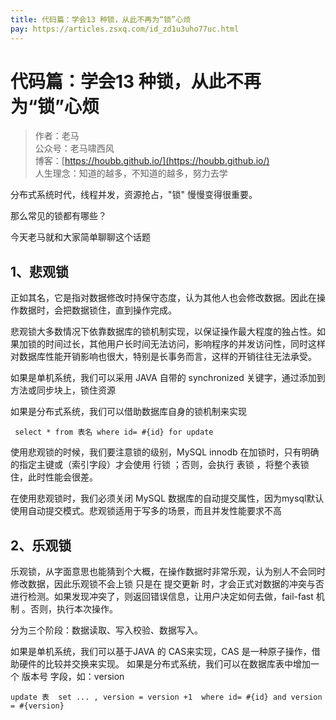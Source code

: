 ```yaml
---
title: 代码篇：学会13 种锁，从此不再为“锁”心烦
pay: https://articles.zsxq.com/id_zd1u3uho77uc.html
---
```


#  代码篇：学会13 种锁，从此不再为“锁”心烦

> 作者：老马
> <br/>公众号：老马啸西风
> <br/> 博客：[https://houbb.github.io/](https://houbb.github.io/)
> <br/> 人生理念：知道的越多，不知道的越多，努力去学

分布式系统时代，线程并发，资源抢占，"锁" 慢慢变得很重要。

那么常见的锁都有哪些？

今天老马就和大家简单聊聊这个话题

## 1、悲观锁

正如其名，它是指对数据修改时持保守态度，认为其他人也会修改数据。因此在操作数据时，会把数据锁住，直到操作完成。

悲观锁大多数情况下依靠数据库的锁机制实现，以保证操作最大程度的独占性。如果加锁的时间过长，其他用户长时间无法访问，影响程序的并发访问性，同时这样对数据库性能开销影响也很大，特别是长事务而言，这样的开销往往无法承受。

如果是单机系统，我们可以采用 JAVA 自带的 synchronized 关键字，通过添加到方法或同步块上，锁住资源

如果是分布式系统，我们可以借助数据库自身的锁机制来实现

```
 select * from 表名 where id= #{id} for update 
```

使用悲观锁的时候，我们要注意锁的级别，MySQL innodb 在加锁时，只有明确的指定主键或（索引字段）才会使用 行锁 ；否则，会执行 表锁 ，将整个表锁住，此时性能会很差。

在使用悲观锁时，我们必须关闭 MySQL 数据库的自动提交属性，因为mysql默认使用自动提交模式。悲观锁适用于写多的场景，而且并发性能要求不高

## 2、乐观锁

乐观锁，从字面意思也能猜到个大概，在操作数据时非常乐观，认为别人不会同时修改数据，因此乐观锁不会上锁
只是在 提交更新 时，才会正式对数据的冲突与否进行检测。如果发现冲突了，则返回错误信息，让用户决定如何去做，fail-fast 机制 。否则，执行本次操作。

分为三个阶段：数据读取、写入校验、数据写入。

如果是单机系统，我们可以基于JAVA 的 CAS来实现，CAS 是一种原子操作，借助硬件的比较并交换来实现。
如果是分布式系统，我们可以在数据库表中增加一个 版本号 字段，如：version

```
update 表  set ... , version = version +1  where id= #{id} and version = #{version}  
```